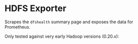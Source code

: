 HDFS Exporter
=============

Scrapes the `dfshealth` summary page and exposes the data for Prometheus.

Only tested against very early Hadoop versions (0.20.x):


